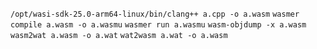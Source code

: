 `/opt/wasi-sdk-25.0-arm64-linux/bin/clang++ a.cpp -o a.wasm`
`wasmer compile a.wasm -o a.wasmu`
`wasmer run a.wasmu`
`wasm-objdump -x a.wasm`
`wasm2wat a.wasm -o a.wat`
`wat2wasm a.wat -o a.wasm`